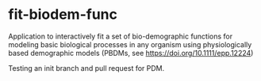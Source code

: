 # fit-biodem-func
Application to interactively fit a set of bio-demographic functions for modeling basic biological processes in any organism using physiologically based demographic models (PBDMs, see https://doi.org/10.1111/epp.12224)

Testing an init branch and pull request for PDM.


